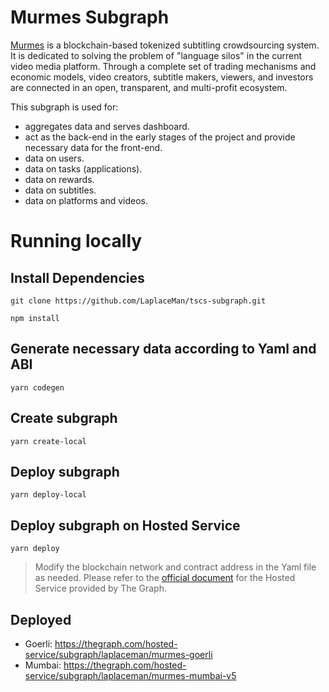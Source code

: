 # Murmes Subgraph

[Murmes](https://github.com/LaplaceMan/tscs-contracts) is a blockchain-based tokenized subtitling crowdsourcing system. It is dedicated to solving the problem of "language silos" in the current video media platform. Through a complete set of trading mechanisms and economic models, video creators, subtitle makers, viewers, and investors are connected in an open, transparent, and multi-profit ecosystem.

This subgraph is used for:

- aggregates data and serves dashboard.
- act as the back-end in the early stages of the project and provide necessary data for the front-end.
- data on users.
- data on tasks (applications).
- data on rewards.
- data on subtitles.
- data on platforms and videos.

# Running locally

## Install Dependencies

`git clone https://github.com/LaplaceMan/tscs-subgraph.git`

`npm install`

## Generate necessary data according to Yaml and ABI

`yarn codegen`

## Create subgraph

`yarn create-local`

## Deploy subgraph

`yarn deploy-local`

## Deploy subgraph on Hosted Service

`yarn deploy`

> Modify the blockchain network and contract address in the Yaml file as needed. Please refer to the [official document](https://thegraph.com/docs/en/deploying/hosted-service/) for the Hosted Service provided by The Graph.

## Deployed

- Goerli: https://thegraph.com/hosted-service/subgraph/laplaceman/murmes-goerli
- Mumbai: https://thegraph.com/hosted-service/subgraph/laplaceman/murmes-mumbai-v5
